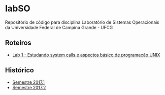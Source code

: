 # labSO

Repositório de código para disciplina Laboratório de Sistemas Operacionais da Universidade Federal de Campina Grande - UFCG

## Roteiros

* [Lab 1 - Estudando system calls e aspectos básico de programação UNIX](https://docs.google.com/document/d/1PI0kbraVy0huZXIIUg3lPx_5s_xvhJHeSX3jrsK7hAI/edit?usp=sharing)

## Histórico

* [Semestre 2017.1](https://sites.google.com/site/thiagomanel/home/labso_2017-1 "Semestre 2017.1")
* [Semestre 2017.2](https://sites.google.com/site/thiagomanel/home/labso_2017-2 "Semestre 2017.2")

